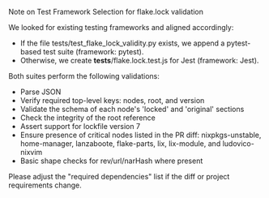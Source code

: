 Note on Test Framework Selection for flake.lock validation

We looked for existing testing frameworks and aligned accordingly:
- If the file tests/test_flake_lock_validity.py exists, we append a pytest-based test suite (framework: pytest).
- Otherwise, we create __tests__/flake.lock.test.js for Jest (framework: Jest).

Both suites perform the following validations:
- Parse JSON
- Verify required top-level keys: nodes, root, and version
- Validate the schema of each node's 'locked' and 'original' sections
- Check the integrity of the root reference
- Assert support for lockfile version 7
- Ensure presence of critical nodes listed in the PR diff: nixpkgs-unstable, home-manager, lanzaboote, flake-parts, lix, lix-module, and ludovico-nixvim
- Basic shape checks for rev/url/narHash where present

Please adjust the "required dependencies" list if the diff or project requirements change.